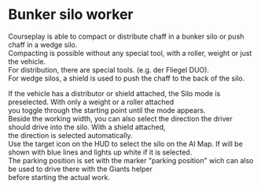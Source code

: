 # Bunker silo worker

  
Courseplay is able to compact or distribute chaff in a bunker silo or push chaff in a wedge silo.  
Compacting is possible without any special tool, with a roller, weight or just the vehicle.  
For distribution, there are special tools. (e.g. der Fliegel DUO).  
For wedge silos, a shield is used to push the chaff to the back of the silo.  


  
If the vehicle has a distributor or shield attached, the Silo mode is preselected. With only a weight or a roller attached  
you toggle through the starting point until the mode appears.  
Beside the working width, you can also select the direction the driver should drive into the silo. With a shield attached,  
the direction is selected automatically.  
Use the target icon on the HUD to select the silo on the AI Map. If will be shown with blue lines and lights up white if it is selected.  
The parking position is set with the marker "parking position" wich can also be used to drive there with the Giants helper  
before starting the actual work.  



